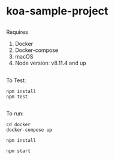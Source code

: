 # koa-sample-project

##

Requires

1. Docker
2. Docker-compose
3. macOS
4. Node version: v8.11.4 and up

##

To Test:

```
npm install
npm test
```

##

To run:

```
cd docker
docker-compose up

npm install

npm start
```